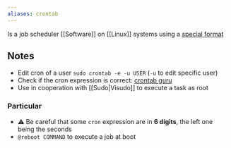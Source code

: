 ```yaml
---
aliases: crontab
---
```

Is a job scheduler [[Software]] on [[Linux]] systems using a [special format](https://pkg.go.dev/github.com/robfig/cron@v1.2.0#hdr-CRON_Expression_Format)
## Notes
* Edit cron of a user `sudo crontab -e -u USER` (`-u` to edit specific user)
* Check if the cron expression is correct: [crontab guru](https://crontab.guru/)
* Use in cooperation with [[Sudo|Visudo]] to execute a task as root
### Particular 
* ⚠️ Be careful that some `cron` expression are in **6 digits**, the left one being the seconds
* `@reboot COMMAND` to execute a job at boot
